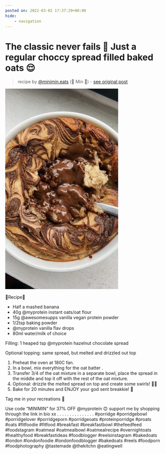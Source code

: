 ```yaml
---
posted on: 2022-03-02 17:37:29+00:00
hide:
    - navigation
---
```


# The classic never fails 🤝 Just a regular choccy spread filled baked oats 😌 

> recipe by [@minimin.eats](https://www.instagram.com/minimin.eats/) 
(🍩 Min 🍩) - [see original post](https://instagram.com/p/CanC0_HKKoh)

![](../img/minimin.eats_02-03-2022_1703.png)


🥣Recipe🥣
- Half a mashed banana
- 40g @myprotein instant oats/oat flour
- 15g @awesomesupps vanilla vegan protein powder
- 1/2tsp baking powder
- @myprotein vanilla flav drops 
- 80ml water/milk of choice 

Filling: 1 heaped tsp @myprotein hazelnut chocolate spread 

Optional topping: same spread, but melted and drizzled out top 

1. Preheat the oven at 180C fan.
2. In a bowl, mix everything for the oat batter . 
4. Transfer 3/4 of the oat mixture in a separate bowl, place the spread in the middle and top it off with the rest of the oat mixture. 
5. Optional: drizzle the melted spread on top and create some swirls! 😵‍💫
6. Bake for 20 minutes and ENJOY your god sent breakkie! 🤝

Tag me in your recreations 💫

Use code “MINIMIN” for 37% OFF @myprotein 😊 support me by shopping through the link in bio xx
.
.
.
.
.
.
.
.
.
.
.
.
.
.
.
\#porridge \#porridgebowl \#porridgelover \#porridgeporn \#porridgeoats \#proteinporridge \#proats \#oats \#fitfoodie \#fitfood \#breakfast \#breakfastbowl \#thefeedfeed \#foodstagram \#oatmeal \#oatmealbowl \#oatmealrecipe \#overnightoats \#healthyfood \#breakfastideas \#foodblogger \#reelsinstagram \#bakedoats \#london \#londonfoodie \#londonfoodblogger \#bakedoats \#reels \#foodporn \#foodphotography @tastemade @thekitchn @eatingwell 